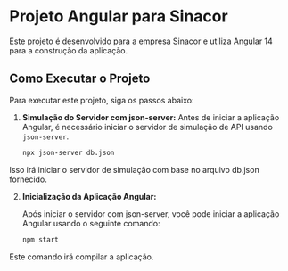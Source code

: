 # Projeto Angular para Sinacor

Este projeto é desenvolvido para a empresa Sinacor e utiliza Angular 14 para a construção da aplicação.

## Como Executar o Projeto

Para executar este projeto, siga os passos abaixo:

1. **Simulação do Servidor com json-server:**
   Antes de iniciar a aplicação Angular, é necessário iniciar o servidor de simulação de API usando `json-server`.

   ```bash
   npx json-server db.json

Isso irá iniciar o servidor de simulação com base no arquivo db.json fornecido.


2. **Inicialização da Aplicação Angular:**

    Após iniciar o servidor com json-server, você pode iniciar a aplicação Angular usando o seguinte comando:

    ```bash
    npm start

Este comando irá compilar a aplicação.
